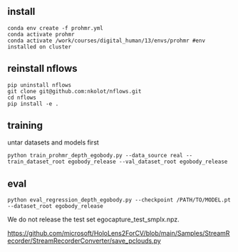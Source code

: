 ## install

```
conda env create -f prohmr.yml
conda activate prohmr
conda activate /work/courses/digital_human/13/envs/prohmr #env installed on cluster
```

## reinstall nflows

```
pip uninstall nflows
git clone git@github.com:nkolot/nflows.git
cd nflows
pip install -e .
```


## training

untar datasets and models first

```
python train_prohmr_depth_egobody.py --data_source real --train_dataset_root egobody_release --val_dataset_root egobody_release
```


## eval

```
python eval_regression_depth_egobody.py --checkpoint /PATH/TO/MODEL.pt --dataset_root egobody_release
```

We do not release the test set egocapture_test_smplx.npz.

https://github.com/microsoft/HoloLens2ForCV/blob/main/Samples/StreamRecorder/StreamRecorderConverter/save_pclouds.py
